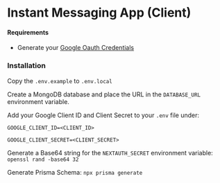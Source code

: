 # Instant Messaging App (Client)

#### Requirements

* Generate your [Google Oauth Credentials](https://console.cloud.google.com/apis/credentials)

### Installation

Copy the `.env.example` to `.env.local`

Create a MongoDB database and place the URL in the `DATABASE_URL` environment variable.

Add your Google Client ID and Client Secret to your `.env` file under:

```
GOOGLE_CLIENT_ID=<CLIENT_ID>

GOOGLE_CLIENT_SECRET=<CLIENT_SECRET>
```

Generate a Base64 string for the `NEXTAUTH_SECRET` environment variable: `openssl rand -base64 32`

Generate Prisma Schema: `npx prisma generate`